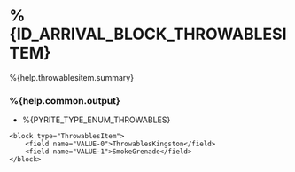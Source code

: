 # %{ID_ARRIVAL_BLOCK_THROWABLESITEM}

%{help.throwablesitem.summary}

### %{help.common.output}

-   %{PYRITE_TYPE_ENUM_THROWABLES}

```
<block type="ThrowablesItem">
    <field name="VALUE-0">ThrowablesKingston</field>
    <field name="VALUE-1">SmokeGrenade</field>
</block>
```

